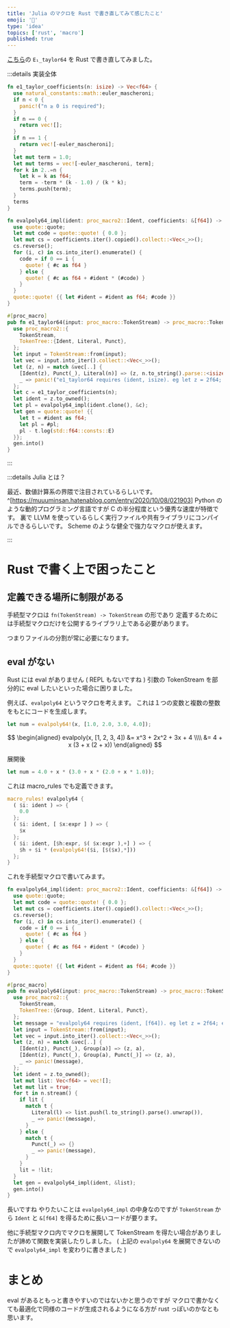```yaml
---
title: 'Julia のマクロを Rust で書き直してみて感じたこと'
emoji: '🤔'
type: 'idea'
topics: ['rust', 'macro']
published: true
---
```


[こちら](https://nbviewer.jupyter.org/gist/genkuroki/460eb0e6122c04094a4b8b69c1c2bd79#MIT%E3%81%A7%E3%81%AE%E8%AC%9B%E7%BE%A9%E3%81%AE%E5%AE%BF%E9%A1%8C%E3%81%AE%E8%A7%A3%E7%AD%94%E3%81%AE%E3%82%B3%E3%83%BC%E3%83%89)の `E₁_taylor64` を Rust で書き直してみました。

<!-- textlint-disable ja-technical-writing/ja-no-mixed-period -->

:::details 実装全体

<!-- textlint-enable -->

```rust
fn e1_taylor_coefficients(n: isize) -> Vec<f64> {
  use natural_constants::math::euler_mascheroni;
  if n < 0 {
    panic!("n ≥ 0 is required");
  }
  if n == 0 {
    return vec![];
  }
  if n == 1 {
    return vec![-euler_mascheroni];
  }
  let mut term = 1.0;
  let mut terms = vec![-euler_mascheroni, term];
  for k in 2..=n {
    let k = k as f64;
    term = -term * (k - 1.0) / (k * k);
    terms.push(term);
  }
  terms
}

fn evalpoly64_impl(ident: proc_macro2::Ident, coefficients: &[f64]) -> proc_macro2::TokenStream {
  use quote::quote;
  let mut code = quote::quote! { 0.0 };
  let mut cs = coefficients.iter().copied().collect::<Vec<_>>();
  cs.reverse();
  for (i, c) in cs.into_iter().enumerate() {
    code = if 0 == i {
      quote! { #c as f64 }
    } else {
      quote! { #c as f64 + #ident * (#code) }
    }
  }
  quote::quote! {{ let #ident = #ident as f64; #code }}
}

#[proc_macro]
pub fn e1_taylor64(input: proc_macro::TokenStream) -> proc_macro::TokenStream {
  use proc_macro2::{
    TokenStream,
    TokenTree::{Ident, Literal, Punct},
  };
  let input = TokenStream::from(input);
  let vec = input.into_iter().collect::<Vec<_>>();
  let (z, n) = match &vec[..] {
    [Ident(z), Punct(_), Literal(n)] => (z, n.to_string().parse::<isize>().unwrap()),
    _ => panic!("e1_taylor64 requires (ident, isize). eg let z = 2f64; e1_taylor64!(z, 12)"),
  };
  let c = e1_taylor_coefficients(n);
  let ident = z.to_owned();
  let pl = evalpoly64_impl(ident.clone(), &c);
  let gen = quote::quote! {{
    let t = #ident as f64;
    let pl = #pl;
    pl - t.log(std::f64::consts::E)
  }};
  gen.into()
}
```

:::

:::details Julia とは？

最近、数値計算系の界隈で注目されているらしいです。 ^[https://muuuminsan.hatenablog.com/entry/2020/10/08/021903]
Python のような動的プログラミング言語ですが C の半分程度という優秀な速度が特徴です。
裏で LLVM を使っているらしく実行ファイルや共有ライブラリにコンパイルできるらしいです。
Scheme のような健全で強力なマクロが使えます。

:::

# Rust で書く上で困ったこと

## 定義できる場所に制限がある

手続型マクロは `fn(TokenStream) -> TokenStream` の形であり
定義するためには手続型マクロだけを公開するライブラリ上である必要があります。

つまりファイルの分割が常に必要になります。

## eval がない

Rust には eval がありません ( REPL もないですね )
引数の TokenStream を部分的に eval したいといった場合に困りました。

例えば、`evalpoly64` というマクロを考えます。
これは１つの変数と複数の整数をもとにコードを生成します。

```rust
let num = evalpoly64!(x, [1.0, 2.0, 3.0, 4.0]);
```

$$
 \begin{aligned}
 evalpoly(x, [1, 2, 3, 4]) &= x^3 + 2x^2 + 3x + 4 \\\\
 &= 4 + x (3 + x (2 + x))
 \end{aligned}
$$

<!-- textlint-disable ja-technical-writing/ja-no-mixed-period -->

展開後

<!-- textlint-enable -->

```rust
let num = 4.0 + x * (3.0 + x * (2.0 + x * 1.0));
```

これは macro_rules でも定義できます。

```rust
macro_rules! evalpoly64 {
  ( $i: ident ) => {
    0.0
  };
  ( $i: ident, [ $x:expr ] ) => {
    $x
  };
  ( $i: ident, [$h:expr, $( $x:expr ),+] ) => {
    $h + $i * (evalpoly64!($i, [$($x),*]))
  };
}
```

これを手続型マクロで書いてみます。

```rust
fn evalpoly64_impl(ident: proc_macro2::Ident, coefficients: &[f64]) -> proc_macro2::TokenStream {
  use quote::quote;
  let mut code = quote::quote! { 0.0 };
  let mut cs = coefficients.iter().copied().collect::<Vec<_>>();
  cs.reverse();
  for (i, c) in cs.into_iter().enumerate() {
    code = if 0 == i {
      quote! { #c as f64 }
    } else {
      quote! { #c as f64 + #ident * (#code) }
    }
  }
  quote::quote! {{ let #ident = #ident as f64; #code }}
}

#[proc_macro]
pub fn evalpoly64(input: proc_macro::TokenStream) -> proc_macro::TokenStream {
  use proc_macro2::{
    TokenStream,
    TokenTree::{Group, Ident, Literal, Punct},
  };
  let message = "evalpoly64 requires (ident, [f64]). eg let z = 2f64; evalpoly64!(z, [1, 2, 3])";
  let input = TokenStream::from(input);
  let vec = input.into_iter().collect::<Vec<_>>();
  let (z, n) = match &vec[..] {
    [Ident(z), Punct(_), Group(a)] => (z, a),
    [Ident(z), Punct(_), Group(a), Punct(_)] => (z, a),
    _ => panic!(message),
  };
  let ident = z.to_owned();
  let mut list: Vec<f64> = vec![];
  let mut lit = true;
  for t in n.stream() {
    if lit {
      match t {
        Literal(l) => list.push(l.to_string().parse().unwrap()),
        _ => panic!(message),
      }
    } else {
      match t {
        Punct(_) => {}
        _ => panic!(message),
      }
    }
    lit = !lit;
  }
  let gen = evalpoly64_impl(ident, &list);
  gen.into()
}
```

長いですね
やりたいことは `evalpoly64_impl` の中身なのですが
`TokenStream` から `Ident` と `&[f64]` を得るために長いコードが要ります。

他に手続型マクロ内でマクロを展開して TokenStream を得たい場合がありましたが諦めて関数を実装したりしました。
( 上記の `evalpoly64` を展開できないので `evalpoly64_impl` を変わりに書きました )

# まとめ

eval があるともっと書きやすいのではないかと思うのですが
マクロで書かなくても最適化で同様のコードが生成されるようになる方が rust っぽいのかなとも思います。
